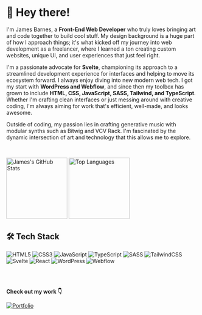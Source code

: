 # 👋 Hey there!

I'm James Barnes, a **Front-End Web Developer** who truly loves bringing art and code together to build cool stuff. My design background is a huge part of how I approach things; it's what kicked off my journey into web development as a freelancer, where I learned a ton creating custom websites, unique UI, and user experiences that just feel right.

I'm a passionate advocate for **Svelte**, championing its approach to a streamlined development experience for interfaces and helping to move its ecosystem forward. I always enjoy diving into new modern web tech. I got my start with **WordPress and Webflow**, and since then my toolbox has grown to include **HTML, CSS, JavaScript, SASS, Tailwind, and TypeScript**. Whether I'm crafting clean interfaces or just messing around with creative coding, I'm always aiming for work that's efficient, well-made, and looks awesome.

Outside of coding, my passion lies in crafting generative music with modular synths such as Bitwig and VCV Rack. I'm fascinated by the dynamic intersection of art and technology that this allows me to explore.


</br>


<p align="left">
  <img src="https://github-readme-stats.vercel.app/api?username=PixelPusher829&show_icons=true&hide_title=true&theme=default" alt="James's GitHub Stats" height="160" />
  <img src="https://github-readme-stats.vercel.app/api/top-langs/?username=PixelPusher829&layout=compact&theme=defauly" alt="Top Languages" height="160" />
</p>

## 🛠 Tech Stack

<p>
<img src="https://img.shields.io/badge/HTML5-E34F26?style=flat&logo=html5&logoColor=white" alt="HTML5" />
<img src="https://img.shields.io/badge/CSS3-1572B6?style=flat&logo=css3&logoColor=white" alt="CSS3" />
<img src="https://img.shields.io/badge/JavaScript-D6BE00?style=flat&logo=javascript&logoColor=white" alt="JavaScript" />
<img src="https://img.shields.io/badge/TypeScript-3178C6?style=flat&logo=typescript&logoColor=white" alt="TypeScript" />
<img src="https://img.shields.io/badge/SASS-CC6699?style=flat&logo=sass&logoColor=white" alt="SASS" />
<img src="https://img.shields.io/badge/TailwindCSS-0EA5E9?style=flat&logo=tailwindcss&logoColor=white" alt="TailwindCSS" />
<img src="https://img.shields.io/badge/Svelte-FF3E00?style=flat&logo=svelte&logoColor=white" alt="Svelte" />
<img src="https://img.shields.io/badge/React-3C8BBF?style=flat&logo=react&logoColor=white" alt="React" />
<img src="https://img.shields.io/badge/WordPress-21759B?style=flat&logo=wordpress&logoColor=white" alt="WordPress" />
<img src="https://img.shields.io/badge/Webflow-4353FF?style=flat&logo=webflow&logoColor=white" alt="Webflow" />
</p>

<br>
<br>

**Check out my work 👇**

[![Portfolio](https://img.shields.io/badge/View%20Portfolio-22223b?style=for-the-badge&logo=githubpages&logoColor=f2e9e4&color=4a4e69)](https://pixelpusher829.github.io/Personal-Portfolio/)

